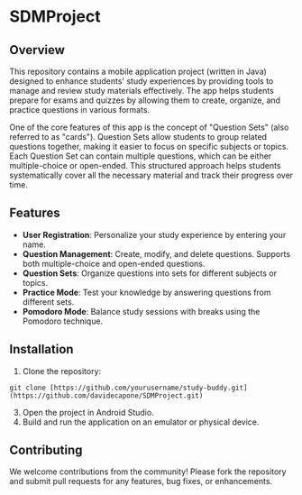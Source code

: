 # SDMProject

## Overview
This repository contains a mobile application project (written in Java) designed to enhance students' study experiences by providing tools to manage and review study materials effectively. 
The app helps students prepare for exams and quizzes by allowing them to create, organize, and practice questions in various formats.

One of the core features of this app is the concept of "Question Sets" (also referred to as "cards"). Question Sets allow students to group related questions together, making it easier to focus on specific subjects or topics. Each Question Set can contain multiple questions, which can be either multiple-choice or open-ended. This structured approach helps students systematically cover all the necessary material and track their progress over time.

## Features
- **User Registration**: Personalize your study experience by entering your name.
- **Question Management**: Create, modify, and delete questions. Supports both multiple-choice and open-ended questions.
- **Question Sets**: Organize questions into sets for different subjects or topics.
- **Practice Mode**: Test your knowledge by answering questions from different sets.
- **Pomodoro Mode**: Balance study sessions with breaks using the Pomodoro technique.

## Installation
1. Clone the repository:
```
git clone [https://github.com/yourusername/study-buddy.git](https://github.com/davidecapone/SDMProject.git)
```
3. Open the project in Android Studio.
4. Build and run the application on an emulator or physical device.


## Contributing
We welcome contributions from the community! Please fork the repository and submit pull requests for any features, bug fixes, or enhancements.

